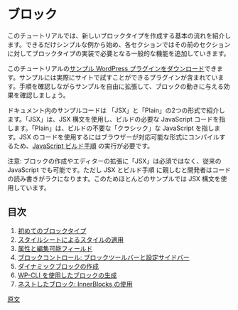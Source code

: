 <!-- 
# Blocks
 -->
# ブロック

<!-- 
The purpose of this tutorial is to step through the fundamentals of creating a new block type. Beginning with the simplest possible example, each new section will incrementally build upon the last to include more of the common functionality you could expect to need when implementing your own block types.

To follow along with this tutorial, you can [download the accompanying WordPress plugin](https://github.com/WordPress/gutenberg-examples) which includes all of the examples for you to try on your own site. At each step along the way, experiment by modifying the examples with your own ideas, and observe the effects they have on the block's behavior.

Code snippets are provided in two formats "JSX" and "Plain". JSX refers to JavaScript code that uses JSX syntax which requires a build step. Plain refers to "classic" JavaScript that does not require building. You can change between them using tabs found above each code example. Using JSX, does require you to run [the JavaScript build step](/docs/how-to-guides/javascript/js-build-setup/) to compile your code to a browser compatible format.

Note that it is not required to use JSX to create blocks or extend the editor, you can use classic JavaScript. However, once familiar with JSX and the build step, many developers tend to find it is easier to read and write, thus most code examples you'll find use the JSX syntax.

 -->
このチュートリアルでは、新しいブロックタイプを作成する基本の流れを紹介します。できるだけシンプルな例から始め、各セクションではその前のセクションに対してブロックタイプの実装で必要となる一般的な機能を追加していきます。

このチュートリアルの[サンプル WordPress プラグインをダウンロード](https://github.com/WordPress/gutenberg-examples)できます。サンプルには実際にサイトで試すことができるプラグインが含まれています。手順を確認しながらサンプルを自由に拡張して、ブロックの動きに与える効果を確認しましょう。

ドキュメント内のサンプルコードは 「JSX」と「Plain」の2つの形式で紹介します。「JSX」は、JSX 構文を使用し、ビルドの必要な JavaScript コードを指します。「Plain」は、ビルドの不要な「クラシック」な JavaScript を指します。JSX のコードを使用するにはブラウザーが対応可能な形式にコンパイルするため、[JavaScript ビルド手順](https://ja.wordpress.org/team/handbook/block-editor/how-to-guides/javascript/js-build-setup/) の実行が必要です。

注意: ブロックの作成やエディターの拡張に「JSX」は必須ではなく、従来の JavaScript でも可能です。ただし JSX とビルド手順 に親しむと開発者はコードの読み書きがラクになります。このためほとんどのサンプルでは JSX 構文を使用しています。

## 目次
1. [初めてのブロックタイプ](https://ja.wordpress.org/team/handbook/block-editor/how-to-guides/block-tutorial/writing-your-first-block-type/)
2. [スタイルシートによるスタイルの適用](https://ja.wordpress.org/team/handbook/block-editor/how-to-guides/block-tutorial/applying-styles-with-stylesheets/)
3. [属性と編集可能フィールド ](https://ja.wordpress.org/team/handbook/block-editor/how-to-guides/block-tutorial/introducing-attributes-and-editable-fields/)
4. [ブロックコントロール: ブロックツールバーと設定サイドバー](https://ja.wordpress.org/team/handbook/block-editor/how-to-guides/block-tutorial/block-controls-toolbar-and-sidebar/)
5. [ダイナミックブロックの作成](https://ja.wordpress.org/team/handbook/block-editor/how-to-guides/block-tutorial/creating-dynamic-blocks/)
6. [WP-CLI を使用したブロックの生成](https://ja.wordpress.org/team/handbook/block-editor/how-to-guides/block-tutorial/generate-blocks-with-wp-cli/)
7. [ネストしたブロック: InnerBlocks の使用](https://ja.wordpress.org/team/handbook/block-editor/how-to-guides/block-tutorial/nested-blocks-inner-blocks/)

[原文](https://github.com/WordPress/gutenberg/blob/trunk/docs/how-to-guides/block-tutorial/README.md)
